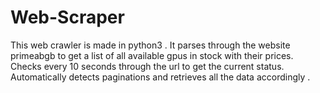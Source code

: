 # Web-Scraper
This web crawler is made in python3 .
It parses through the website primeabgb to get a list of all available gpus in stock with their prices.
Checks every 10 seconds through the url to get the current status.
Automatically detects paginations and retrieves all the data accordingly .
